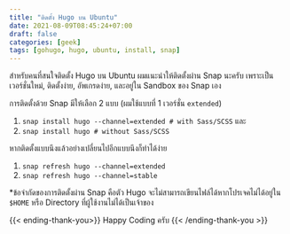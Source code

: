 ```yaml
---
title: "ติดตั้ง Hugo บน Ubuntu"
date: 2021-08-09T08:45:24+07:00
draft: false
categories: [geek]
tags: [gohugo, hugo, ubuntu, install, snap]
---
```


สำหรับคนที่สนใจติดตั้ง Hugo บน Ubuntu ผมแนะนำให้ติดตั้งผ่าน Snap นะครับ เพราะเป็นเวอร์ชั่นใหม่, ติดตั้งง่าย, อัพเกรดง่าย, และอยู่ใน Sandbox ของ Snap เอง <!--more-->

การติดตั้งด้วย Snap มีให้เลือก 2 แบบ (ผมใช้แบบที่ 1 เวอร์ชั่น `extended`)

1. `snap install hugo --channel=extended # with Sass/SCSS` และ
2. `snap install hugo # without Sass/SCSS`

หากติดตั้งแบบนึงแล้วอย่างเปลี่ยนไปอีกแบบนึงก็ทำได้ง่าย

1. `snap refresh hugo --channel=extended`
2. `snap refresh hugo --channel=stable`

*ข้อจำกัดของการติดตั้งผ่าน Snap คือตัว Hugo จะไม่สามารถเขียนไฟล์ได้หากโปรเจคไม่ได้อยู่ใน `$HOME` หรือ Directory ที่ผู้ใช้งานไม่ได้เป็นเจ้าของ

{{< ending-thank-you>}}
Happy Coding ครับ
{{< /ending-thank-you >}}
